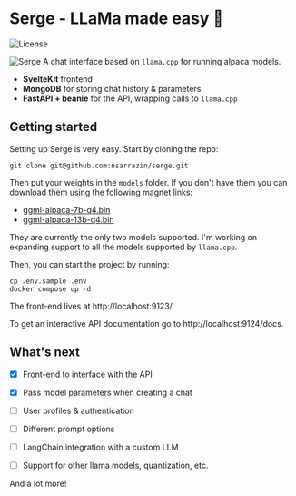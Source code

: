 # Serge - LLaMa made easy 🦙

![License](https://img.shields.io/github/license/nsarrazin/serge)

![Serge](https://i.imgur.com/JtWV72d.png)
A chat interface based on `llama.cpp` for running alpaca models.

* **SvelteKit** frontend
* **MongoDB** for storing chat history & parameters
* **FastAPI + beanie** for the API, wrapping calls to `llama.cpp`

## Getting started

Setting up Serge is very easy. Start by cloning the repo:

```
git clone git@github.com:nsarrazin/serge.git
```

Then put your weights in the `models` folder. If you don't have them you can download them using the following magnet links:

- [ggml-alpaca-7b-q4.bin](https://maglit.me/corotlesque)
- [ggml-alpaca-13b-q4.bin](https://maglit.me/nonchoodithvness)

They are currently the only two models supported. I'm working on expanding support to all the models supported by `llama.cpp`.

Then, you can start the project by running:

```
cp .env.sample .env
docker compose up -d
```

The front-end lives at http://localhost:9123/.

To get an interactive API documentation go to http://localhost:9124/docs.

## What's next

- [x] Front-end to interface with the API
- [x] Pass model parameters when creating a chat
- [ ] User profiles & authentication
- [ ] Different prompt options
- [ ] LangChain integration with a custom LLM
- [ ] Support for other llama models, quantization, etc.


And a lot more!
